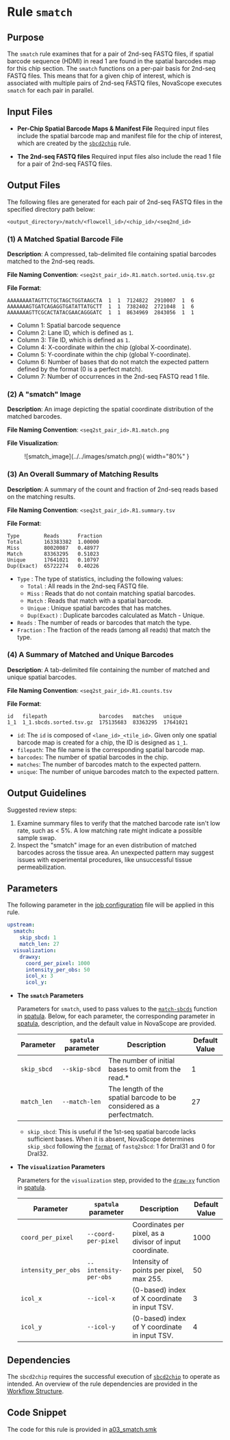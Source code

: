 # Rule `smatch`

## Purpose
The `smatch` rule examines that for a pair of 2nd-seq FASTQ files, if spatial barcode sequence (HDMI) in read 1 are found in the spatial barcodes map for this chip section. The `smatch` functions on a per-pair basis for 2nd-seq FASTQ files. This means that for a given chip of interest, which is associated with multiple pairs of 2nd-seq FASTQ files, NovaScope executes `smatch` for each pair in parallel.

## Input Files

* **Per-Chip Spatial Barcode Maps & Manifest File**
Required input files include the spatial barcode map and manifest file for the chip of interest, which are created by the [`sbcd2chip`](./sbcd2chip.md) rule.

* **The 2nd-seq FASTQ files**
Required input files also include the read 1 file for a pair of 2nd-seq FASTQ files.

## Output Files
The following files are generated for each pair of 2nd-seq FASTQ files in the specified directory path below:

```
<output_directory>/match/<flowcell_id>/<chip_id>/<seq2nd_id>
```

### (1) A Matched Spatial Barcode File

**Description**:
A compressed, tab-delimited file containing spatial barcodes matched to the 2nd-seq reads.

**File Naming Convention**:
`<seq2st_pair_id>.R1.match.sorted.uniq.tsv.gz`

**File Format**:

```
AAAAAAAATAGTTCTGCTAGCTGGTAAGCTA  1  1  7124822  2910007  1  6
AAAAAAAGTGATCAGAGGTGATATTATGCTT  1  1  7382402  2721048  1  6
AAAAAAAGTTCGCACTATACGAACAGGGATC  1  1  8634969  2843056  1  1
```

* Column 1: Spatial barcode sequence
* Column 2: Lane ID, which is defined as `1`.
* Column 3: Tile ID, which is defined as `1`.
* Column 4: X-coordinate within the chip (global X-coordinate).
* Column 5: Y-coordinate within the chip (global Y-coordinate).
* Column 6: Number of bases that do not match the expected pattern defined by the format (0 is a perfect match).
* Column 7: Number of occurrences in the 2nd-seq FASTQ read 1 file.

### (2) A "smatch" Image
**Description**:
An image depicting the spatial coordinate distribution of the matched barcodes.

**File Naming Convention**:
`<seq2st_pair_id>.R1.match.png`

**File Visualization**:
<figure markdown="span">
![smatch_image](../../images/smatch.png){ width="80%" }
</figure>

### (3) An Overall Summary of Matching Results
**Description**:
A summary of the count and fraction of 2nd-seq reads based on the matching results.

**File Naming Convention**:
`<seq2st_pair_id>.R1.summary.tsv`

**File Format**:

```
Type        Reads      Fraction
Total       163383382  1.00000
Miss        80020087   0.48977
Match       83363295   0.51023
Unique      17641021   0.10797
Dup(Exact)  65722274   0.40226
```

* `Type` : The type of statistics, including the following values:
    * `Total` : All reads in the 2nd-seq FASTQ file.
    * `Miss` : Reads that do not contain matching spatial barcodes.
    * `Match` : Reads that match with a spatial barcode.
    * `Unique` : Unique spatial barcodes that has matches.
    * `Dup(Exact)` : Duplicate barcodes calculated as Match - Unique.
* `Reads` : The number of reads or barcodes that match the type.
* `Fraction` : The fraction of the reads (among all reads) that match the type.

### (4) A Summary of Matched and Unique Barcodes
**Description**:
A tab-delimited file containing the number of matched and unique spatial barcodes.

**File Naming Convention**:
`<seq2st_pair_id>.R1.counts.tsv`

**File Format**:

```
id   filepath                 barcodes   matches   unique
1_1  1_1.sbcds.sorted.tsv.gz  175135683  83363295  17641021
```

- `id`: The `id` is composed of `<lane_id>_<tile_id>`. Given only one spatial barcode map is created for a chip, the ID is designed as `1_1`.
- `filepath`: The file name is the corresponding spatial barcode map.
- `barcodes`: The number of spatial barcodes in the chip.
- `matches`: The number of barcodes match to the expected pattern.
- `unique`: The number of unique barcodes match to the expected pattern.

## Output Guidelines
Suggested review steps:

1. Examine summary files to verify that the matched barcode rate isn't low rate, such as < 5%. A low matching rate might indicate a possible sample swap.
2. Inspect the "smatch" image for an even distribution of matched barcodes across the tissue area. An unexpected pattern may suggest issues with experimental procedures, like unsuccessful tissue permeabilization.

## Parameters
The following parameter in the [job configuration](../../basic_usage/job_config.md) file will be applied in this rule.

```yaml
upstream:
  smatch:                  
    skip_sbcd: 1            
    match_len: 27           
  visualization:
    drawxy:
      coord_per_pixel: 1000
      intensity_per_obs: 50
      icol_x: 3
      icol_y:
```

* **The `smatch` Parameters**

    Parameters for `smatch`, used to pass values to the [`match-sbcds`](https://seqscope.github.io/spatula/tools/match_sbcds/) function in [spatula](https://seqscope.github.io/spatula/). Below, for each parameter, the corresponding parameter in [spatula](https://seqscope.github.io/spatula/), description, and the default value in NovaScope are provided.

    | Parameter     | `spatula` parameter| Description                                                                                   | Default Value |
    |---------------|---------------------|-----------------------------------------------------------------------------------------------|----------------------------|
    | `skip_sbcd`   | `--skip-sbcd`       | The number of initial bases to omit from the read.*   | 1                          |
    | `match_len`   | `--match-len`       | The length of the spatial barcode to be considered as a perfectmatch.                         | 27                         |

    * `skip_sbcd`: This is useful if the 1st-seq spatial barcode lacks sufficient bases. When it is absent, NovaScope determines `skip_sbcd` following the [`format`](./fastq2sbcd.md#parameters) of `fastq2sbcd`: 1 for DraI31 and 0 for DraI32.

* **The `visualization` Parameters**

    Parameters for the `visualization` step, provided to the [`draw-xy`](https://seqscope.github.io/spatula/tools/draw_xy/) function in [spatula](https://seqscope.github.io/spatula/).

    | Parameter         | `spatula` parameter    | Description                                                                     | Default Value |
    |-------------------|-------------------------|---------------------------------------------------------------------------------|----------------------------|
    | `coord_per_pixel` | `--coord-per-pixel`     | Coordinates per pixel, as a divisor of input coordinate.                        | 1000                       |
    | `intensity_per_obs` | `--intensity-per-obs` | Intensity of points per pixel, max 255.                                         | 50                         |
    | `icol_x`          | `--icol-x`              | (0-based) index of X coordinate in input TSV.                                   | 3                          |
    | `icol_y`          | `--icol-y`              | (0-based) index of Y coordinate in input TSV.                                   | 4                          |


## Dependencies
The `sbcd2chip` requires the successful execution of [`sbcd2chip`](./sbcd2chip.md) to operate as intended. An overview of the rule dependencies are provided in the [Workflow Structure](../../home/workflow_structure.md).

## Code Snippet
The code for this rule is provided in [a03_smatch.smk](https://github.com/seqscope/NovaScope/blob/main/rules/a03_smatch.smk)
